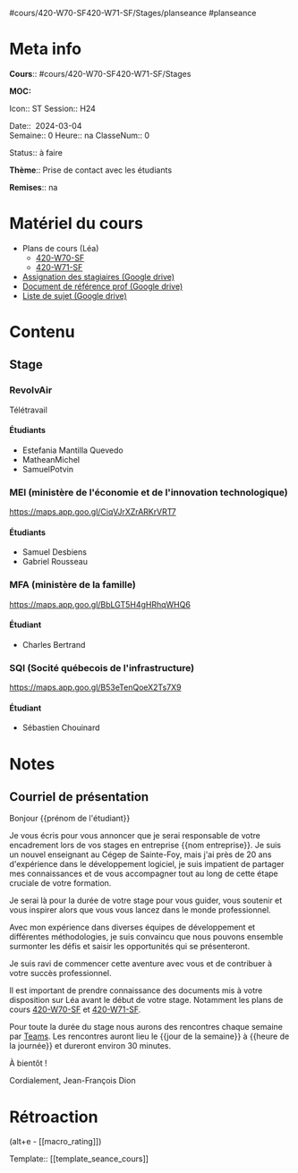 #cours/420-W70-SF420-W71-SF/Stages/planseance #planseance
# Meta info

**Cours**:: #cours/420-W70-SF420-W71-SF/Stages

**MOC:** 

Icon:: <span class="chip cours-3">ST</span>
Session:: H24

Date::  2024-03-04  
Semaine:: 0
Heure:: <span class="chip na">na</span>
ClasseNum:: 0

Status:: <span class="chip not-ready">à faire</span> 

**Thème**:: Prise de contact avec les étudiants

**Remises**:: <span class="chip na">na</span>

# Matériel du cours
* Plans de cours (Léa)
	* [420-W70-SF](https://csfoy-lea.omnivox.ca/cvir/ddlp/VisualiseDocument.aspx?C=SFO&E=P&L=FRA&Ref=20240307142617&SID=6550f13c-564a-4583-9ffb-d8fa311f6c66&Info=QWJ3YUhtNU4xcjQxUlZvdHJMUHJaSyt4engyU09kVjJLbmFpMGxvWEYvWDYrYUc5ajVhOFY3MDIySkl3a2N5M3pYSDVUMHVEN0E1K2w5c3ZicGltRmJGMjFzR2VaUnQrV3huWXY4R3VtWUtWSTJuKzd3R3FIUnFuNURjYThyK0djZ3JEbnhUdnRCSVd1N3BqMmIzNjEwVHRCb0tiYkxHUldMVnFOSS9MOVJNPQ__&IDDocCoursDocument=30ff2c9a-be0e-4493-af5f-21fbc6a7be72)
	* [420-W71-SF](https://csfoy-lea.omnivox.ca/cvir/ddlp/VisualiseDocument.aspx?C=SFO&E=P&L=FRA&Ref=20240307143427&SID=6550f13c-564a-4583-9ffb-d8fa311f6c66&Info=RnBzVDRIOERPYmlTdnFtc3NWeTdocnNiQTF2TGlpQ0hlTXRVSEtqM045cURPcFRZMmowMyt0TVQ1NkpDVU0wTmtLOWlxTUJiY2N1YXpLcWdvcWx3R1JCbDFuYVdQL0N5cGtZZFptWTJHbDBzbEdQckpjRlp0MVJtNzZtcEhHZm1odnp2ZC9QcWhZb1YrL2Fnem5zVHY0TXhvblBrWGoveTlzY0NwUGhoc3c4PQ__&IDDocCoursDocument=cf55325a-87bc-4a97-816c-c689a7dc578e)
* [Assignation des stagiaires (Google drive)](https://docs.google.com/spreadsheets/d/1Ba5OHCGwQKOjb6tSkwNZyIYD6ToBaIQwLmFN3xRLgCs/edit#gid=1461954916)
* [Document de référence prof (Google drive)](https://drive.google.com/file/d/1SChMFDaxwEi9Crlj5cdgUD-606kfim7B/view?usp=drive_link)
* [Liste de sujet (Google drive)](https://docs.google.com/document/d/1S8dMzsKh832WZZRyKBYPbCdb4yClzrW9/edit)
# Contenu
## Stage
### RevolvAir
Télétravail
#### Étudiants
* Estefania Mantilla Quevedo
* MatheanMichel
* SamuelPotvin
### MEI (ministère de l'économie et de l'innovation technologique)
https://maps.app.goo.gl/CiqVJrXZrARKrVRT7
#### Étudiants
* Samuel Desbiens
* Gabriel Rousseau
### MFA (ministère de la famille)
https://maps.app.goo.gl/BbLGT5H4gHRhqWHQ6
#### Étudiant
* Charles Bertrand
### SQI (Socité québecois de l'infrastructure)
https://maps.app.goo.gl/B53eTenQoeX2Ts7X9
#### Étudiant
* Sébastien Chouinard
# Notes

## Courriel de présentation

Bonjour {{prénom de l'étudiant}}

Je vous écris pour vous annoncer que je serai responsable de votre encadrement lors de vos stages en entreprise {{nom entreprise}}.  Je suis un nouvel enseignant au Cégep de Sainte-Foy, mais j'ai près de 20 ans d'expérience dans le développement logiciel, je suis impatient de partager mes connaissances et de vous accompagner tout au long de cette étape cruciale de votre formation.

Je serai là pour la durée de votre stage pour vous guider, vous soutenir et vous inspirer alors que vous vous lancez dans le monde professionnel.

Avec mon expérience dans diverses équipes de développement et différentes méthodologies, je suis convaincu que nous pouvons ensemble surmonter les défis et saisir les opportunités qui se présenteront.

Je suis ravi de commencer cette aventure avec vous et de contribuer à votre succès professionnel.

Il est important de prendre connaissance des documents mis à votre disposition sur Léa avant le début de votre stage. Notamment les plans de cours [420-W70-SF](https://csfoy-lea.omnivox.ca/cvir/ddlp/VisualiseDocument.aspx?C=SFO&E=P&L=FRA&Ref=20240307142617&SID=6550f13c-564a-4583-9ffb-d8fa311f6c66&Info=QWJ3YUhtNU4xcjQxUlZvdHJMUHJaSyt4engyU09kVjJLbmFpMGxvWEYvWDYrYUc5ajVhOFY3MDIySkl3a2N5M3pYSDVUMHVEN0E1K2w5c3ZicGltRmJGMjFzR2VaUnQrV3huWXY4R3VtWUtWSTJuKzd3R3FIUnFuNURjYThyK0djZ3JEbnhUdnRCSVd1N3BqMmIzNjEwVHRCb0tiYkxHUldMVnFOSS9MOVJNPQ__&IDDocCoursDocument=30ff2c9a-be0e-4493-af5f-21fbc6a7be72) et [420-W71-SF](https://csfoy-lea.omnivox.ca/cvir/ddlp/VisualiseDocument.aspx?C=SFO&E=P&L=FRA&Ref=20240307143427&SID=6550f13c-564a-4583-9ffb-d8fa311f6c66&Info=RnBzVDRIOERPYmlTdnFtc3NWeTdocnNiQTF2TGlpQ0hlTXRVSEtqM045cURPcFRZMmowMyt0TVQ1NkpDVU0wTmtLOWlxTUJiY2N1YXpLcWdvcWx3R1JCbDFuYVdQL0N5cGtZZFptWTJHbDBzbEdQckpjRlp0MVJtNzZtcEhHZm1odnp2ZC9QcWhZb1YrL2Fnem5zVHY0TXhvblBrWGoveTlzY0NwUGhoc3c4PQ__&IDDocCoursDocument=cf55325a-87bc-4a97-816c-c689a7dc578e).

Pour toute la durée du stage nous aurons des rencontres chaque semaine par [Teams](https://teams.microsoft.com/l/chat/0/0?users=jfdion@csfoy.ca). Les rencontres auront lieu le {{jour de la semaine}} à {{heure de la journée}} et dureront environ 30 minutes.

À bientôt !

Cordialement, Jean-François Dion

# Rétroaction
(alt+e - [[macro_rating]])

Template:: [[template_seance_cours]]